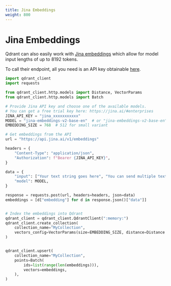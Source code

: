 ```yaml
---
title: Jina Embeddings
weight: 800
---
```


# Jina Embeddings

Qdrant can also easily work with [Jina embeddings](https://jina.ai/#enterprises) which allow for model input lengths of up to 8192 tokens.

To call their endpoint, all you need is an API key obtainable [here](https://jina.ai/#enterprises).

```python
import qdrant_client
import requests

from qdrant_client.http.models import Distance, VectorParams
from qdrant_client.http.models import Batch

# Provide Jina API key and choose one of the available models.
# You can get a free trial key here: https://jina.ai/#enterprises
JINA_API_KEY = "jina_xxxxxxxxxxx"
MODEL = "jina-embeddings-v2-base-en"  # or "jina-embeddings-v2-base-en"
EMBEDDING_SIZE = 768  # 512 for small variant

# Get embeddings from the API
url = "https://api.jina.ai/v1/embeddings"

headers = {
    "Content-Type": "application/json",
    "Authorization": f"Bearer {JINA_API_KEY}",
}

data = {
    "input": ["Your text string goes here", "You can send multiple texts"],
    "model": MODEL,
}

response = requests.post(url, headers=headers, json=data)
embeddings = [d["embedding"] for d in response.json()["data"]]


# Index the embeddings into Qdrant
qdrant_client = qdrant_client.QdrantClient(":memory:")
qdrant_client.create_collection(
    collection_name="MyCollection",
    vectors_config=VectorParams(size=EMBEDDING_SIZE, distance=Distance.DOT),
)


qdrant_client.upsert(
    collection_name="MyCollection",
    points=Batch(
        ids=list(range(len(embeddings))),
        vectors=embeddings,
    ),
)

```

